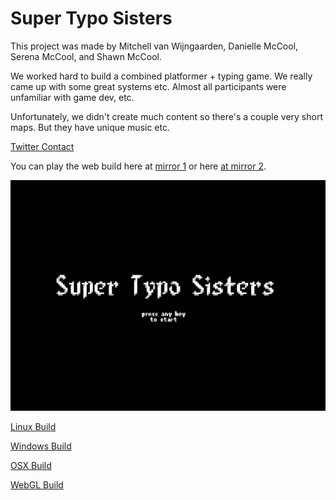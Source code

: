 # Super Typo Sisters

This project was made by Mitchell van Wijngaarden, Danielle McCool, Serena McCool, and Shawn McCool.

We worked hard to build a combined platformer + typing game. We really came up with some great systems etc. Almost all participants were unfamiliar with game dev, etc. 

Unfortunately, we didn't create much content so there's a couple very short maps. But they have unique music etc.

[Twitter Contact](https://twitter.com/ShawnMcCool)

You can play the web build here at [mirror 1](http://shawnmccool.github.io/) or here [at mirror 2](https://s3.amazonaws.com/game-i-made/super-typo-sisters/index.html).

![Super Typo Sisters Screenshot](https://raw.githubusercontent.com/ShawnMcCool/super-typo-sisters-releases/master/screenshot.png)

[Linux Build](https://github.com/ShawnMcCool/super-typo-sisters-releases/raw/master/Super%20Typo%20Sisters%20Linux.zip)

[Windows Build](https://github.com/ShawnMcCool/super-typo-sisters-releases/raw/master/Super%20Typo%20Sisters%20Windows.zip)

[OSX Build](https://github.com/ShawnMcCool/super-typo-sisters-releases/raw/master/Super%20Typo%20Sisters%20Mac.zip)

[WebGL Build](https://github.com/ShawnMcCool/super-typo-sisters-releases/raw/master/Super%20Typo%20Sisters%20WebGL.zip)

